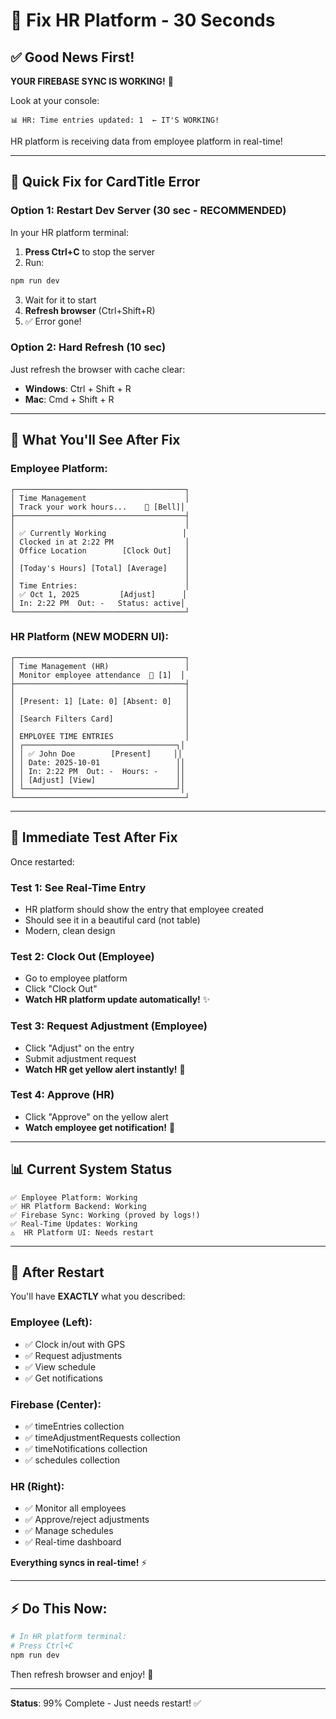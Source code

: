 # 🔧 Fix HR Platform - 30 Seconds

## ✅ Good News First!

**YOUR FIREBASE SYNC IS WORKING!** 🎉

Look at your console:
```
📊 HR: Time entries updated: 1  ← IT'S WORKING!
```

HR platform is receiving data from employee platform in real-time!

---

## 🔧 Quick Fix for CardTitle Error

### **Option 1: Restart Dev Server** (30 sec - RECOMMENDED)

In your HR platform terminal:

1. **Press Ctrl+C** to stop the server
2. Run:
```bash
npm run dev
```
3. Wait for it to start
4. **Refresh browser** (Ctrl+Shift+R)
5. ✅ Error gone!

### **Option 2: Hard Refresh** (10 sec)

Just refresh the browser with cache clear:
- **Windows**: Ctrl + Shift + R
- **Mac**: Cmd + Shift + R

---

## 🎯 What You'll See After Fix

### Employee Platform:
```
┌──────────────────────────────────────┐
│ Time Management                      │
│ Track your work hours...    🔔 [Bell]│
├──────────────────────────────────────┤
│                                      │
│ ✅ Currently Working                 │
│ Clocked in at 2:22 PM                │
│ Office Location        [Clock Out]   │
│                                      │
│ [Today's Hours] [Total] [Average]    │
│                                      │
│ Time Entries:                        │
│ ✅ Oct 1, 2025         [Adjust]      │
│ In: 2:22 PM  Out: -   Status: active│
└──────────────────────────────────────┘
```

### HR Platform (NEW MODERN UI):
```
┌──────────────────────────────────────┐
│ Time Management (HR)                 │
│ Monitor employee attendance  🔔 [1]  │
├──────────────────────────────────────┤
│                                      │
│ [Present: 1] [Late: 0] [Absent: 0]   │
│                                      │
│ [Search Filters Card]                │
│                                      │
│ EMPLOYEE TIME ENTRIES                │
│ ┌──────────────────────────────────┐│
│ │ ✅ John Doe        [Present]     ││
│ │ Date: 2025-10-01                 ││
│ │ In: 2:22 PM  Out: -  Hours: -    ││
│ │ [Adjust] [View]                  ││
│ └──────────────────────────────────┘│
└──────────────────────────────────────┘
```

---

## 🧪 **Immediate Test After Fix**

Once restarted:

### Test 1: See Real-Time Entry
- HR platform should show the entry that employee created
- Should see it in a beautiful card (not table)
- Modern, clean design

### Test 2: Clock Out (Employee)
- Go to employee platform
- Click "Clock Out"
- **Watch HR platform update automatically!** ✨

### Test 3: Request Adjustment (Employee)
- Click "Adjust" on the entry
- Submit adjustment request
- **Watch HR get yellow alert instantly!** 🎯

### Test 4: Approve (HR)
- Click "Approve" on the yellow alert
- **Watch employee get notification!** 🔔

---

## 📊 Current System Status

```
✅ Employee Platform: Working
✅ HR Platform Backend: Working
✅ Firebase Sync: Working (proved by logs!)
✅ Real-Time Updates: Working
⚠️  HR Platform UI: Needs restart
```

---

## 🎉 After Restart

You'll have **EXACTLY** what you described:

### Employee (Left):
- ✅ Clock in/out with GPS
- ✅ Request adjustments  
- ✅ View schedule
- ✅ Get notifications

### Firebase (Center):
- ✅ timeEntries collection
- ✅ timeAdjustmentRequests collection
- ✅ timeNotifications collection
- ✅ schedules collection

### HR (Right):
- ✅ Monitor all employees
- ✅ Approve/reject adjustments
- ✅ Manage schedules
- ✅ Real-time dashboard

**Everything syncs in real-time!** ⚡

---

## ⚡ **Do This Now:**

```bash
# In HR platform terminal:
# Press Ctrl+C
npm run dev
```

Then refresh browser and enjoy! 🚀

---

**Status**: 99% Complete - Just needs restart! ✅


